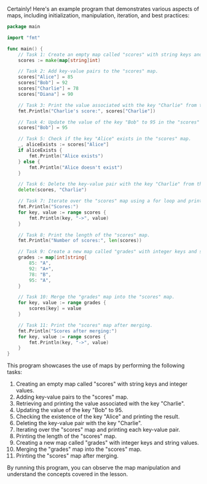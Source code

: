 Certainly! Here's an example program that demonstrates various aspects of maps, including initialization, manipulation, iteration, and best practices:

```go
package main

import "fmt"

func main() {
	// Task 1: Create an empty map called "scores" with string keys and integer values.
	scores := make(map[string]int)

	// Task 2: Add key-value pairs to the "scores" map.
	scores["Alice"] = 85
	scores["Bob"] = 92
	scores["Charlie"] = 78
	scores["Diana"] = 90

	// Task 3: Print the value associated with the key "Charlie" from the "scores" map.
	fmt.Println("Charlie's score:", scores["Charlie"])

	// Task 4: Update the value of the key "Bob" to 95 in the "scores" map.
	scores["Bob"] = 95

	// Task 5: Check if the key "Alice" exists in the "scores" map.
	_, aliceExists := scores["Alice"]
	if aliceExists {
		fmt.Println("Alice exists")
	} else {
		fmt.Println("Alice doesn't exist")
	}

	// Task 6: Delete the key-value pair with the key "Charlie" from the "scores" map.
	delete(scores, "Charlie")

	// Task 7: Iterate over the "scores" map using a for loop and print each key-value pair.
	fmt.Println("Scores:")
	for key, value := range scores {
		fmt.Println(key, "->", value)
	}

	// Task 8: Print the length of the "scores" map.
	fmt.Println("Number of scores:", len(scores))

	// Task 9: Create a new map called "grades" with integer keys and string values.
	grades := map[int]string{
		85: "A",
		92: "A+",
		78: "B",
		95: "A",
	}

	// Task 10: Merge the "grades" map into the "scores" map.
	for key, value := range grades {
		scores[key] = value
	}

	// Task 11: Print the "scores" map after merging.
	fmt.Println("Scores after merging:")
	for key, value := range scores {
		fmt.Println(key, "->", value)
	}
}
```

This program showcases the use of maps by performing the following tasks:

1. Creating an empty map called "scores" with string keys and integer values.
2. Adding key-value pairs to the "scores" map.
3. Retrieving and printing the value associated with the key "Charlie".
4. Updating the value of the key "Bob" to 95.
5. Checking the existence of the key "Alice" and printing the result.
6. Deleting the key-value pair with the key "Charlie".
7. Iterating over the "scores" map and printing each key-value pair.
8. Printing the length of the "scores" map.
9. Creating a new map called "grades" with integer keys and string values.
10. Merging the "grades" map into the "scores" map.
11. Printing the "scores" map after merging.

By running this program, you can observe the map manipulation and understand the concepts covered in the lesson.
